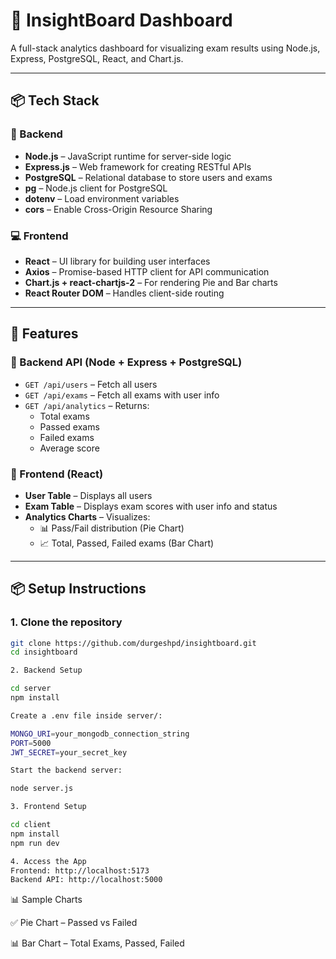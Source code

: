 # 🎯 InsightBoard Dashboard

A full-stack analytics dashboard for visualizing exam results using Node.js, Express, PostgreSQL, React, and Chart.js.

---

## 📦 Tech Stack

### 🔧 Backend
- **Node.js** – JavaScript runtime for server-side logic
- **Express.js** – Web framework for creating RESTful APIs
- **PostgreSQL** – Relational database to store users and exams
- **pg** – Node.js client for PostgreSQL
- **dotenv** – Load environment variables
- **cors** – Enable Cross-Origin Resource Sharing

### 💻 Frontend
- **React** – UI library for building user interfaces
- **Axios** – Promise-based HTTP client for API communication
- **Chart.js + react-chartjs-2** – For rendering Pie and Bar charts
- **React Router DOM** – Handles client-side routing

---

## 🧠 Features

### 🔹 Backend API (Node + Express + PostgreSQL)
- `GET /api/users` – Fetch all users
- `GET /api/exams` – Fetch all exams with user info
- `GET /api/analytics` – Returns:
  - Total exams
  - Passed exams
  - Failed exams
  - Average score

### 🔹 Frontend (React)
- **User Table** – Displays all users
- **Exam Table** – Displays exam scores with user info and status
- **Analytics Charts** – Visualizes:
  - 📊 Pass/Fail distribution (Pie Chart)
  - 📈 Total, Passed, Failed exams (Bar Chart)

---

## 📦 Setup Instructions

### 1. Clone the repository

```bash
git clone https://github.com/durgeshpd/insightboard.git
cd insightboard

2. Backend Setup

cd server
npm install

Create a .env file inside server/:

MONGO_URI=your_mongodb_connection_string
PORT=5000
JWT_SECRET=your_secret_key

Start the backend server:

node server.js

3. Frontend Setup

cd client
npm install
npm run dev

4. Access the App
Frontend: http://localhost:5173
Backend API: http://localhost:5000

```

📊 Sample Charts

✅ Pie Chart – Passed vs Failed

📊 Bar Chart – Total Exams, Passed, Failed
